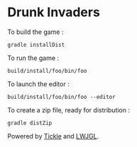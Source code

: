# Drunk Invaders


To build the game :

    gradle installDist

To run the game :

    build/install/foo/bin/foo

To launch the editor :

    build/install/foo/bin/foo --editor

To create a zip file, ready for distribution :

    gradle distZip


Powered by [Tickle](https://github.com/nickthecoder/tickle) and [LWJGL](https://www.lwjgl.org/).
